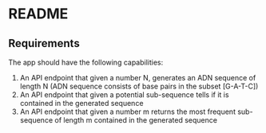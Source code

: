 # README

## Requirements

The app should have the following capabilities:

1) An API endpoint that given a number N, generates an ADN sequence of length N (ADN sequence consists of base pairs in the subset [G-A-T-C])
2) An API endpoint that given a potential sub-sequence tells if it is contained in the generated sequence
3) An API endpoint that given a number m returns the most frequent sub-sequence of length m contained in the generated sequence
